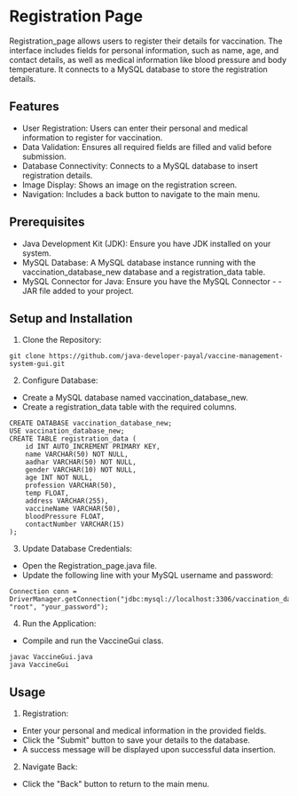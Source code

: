 
# Registration Page

Registration_page allows users to register their details for vaccination. The interface includes fields for personal information, such as name, age, and contact details, as well as medical information like blood pressure and body temperature. It connects to a MySQL database to store the registration details.




## Features
- User Registration: Users can enter their personal and medical information to register for vaccination.
- Data Validation: Ensures all required fields are filled and valid before submission.
- Database Connectivity: Connects to a MySQL database to insert registration details.
- Image Display: Shows an image on the registration screen.
- Navigation: Includes a back button to navigate to the main menu.
## Prerequisites
- Java Development Kit (JDK): Ensure you have JDK installed on your system.
- MySQL Database: A MySQL database instance running with the vaccination_database_new database and a registration_data table.
- MySQL Connector for Java: Ensure you have the MySQL Connector - - JAR file added to your project.
## Setup and Installation
1. Clone the Repository:
```
git clone https://github.com/java-developer-payal/vaccine-management-system-gui.git
```
2. Configure Database:

- Create a MySQL database named vaccination_database_new.
- Create a registration_data table with the required columns.
```
CREATE DATABASE vaccination_database_new;
USE vaccination_database_new;
CREATE TABLE registration_data (
    id INT AUTO_INCREMENT PRIMARY KEY,
    name VARCHAR(50) NOT NULL,
    aadhar VARCHAR(50) NOT NULL,
    gender VARCHAR(10) NOT NULL,
    age INT NOT NULL,
    profession VARCHAR(50),
    temp FLOAT,
    address VARCHAR(255),
    vaccineName VARCHAR(50),
    bloodPressure FLOAT,
    contactNumber VARCHAR(15)
);
```
3. Update Database Credentials:

- Open the Registration_page.java file.
- Update the following line with your MySQL username and password:
```
Connection conn = DriverManager.getConnection("jdbc:mysql://localhost:3306/vaccination_database_new", "root", "your_password");
```
4. Run the Application:

- Compile and run the VaccineGui class.
```
javac VaccineGui.java
java VaccineGui
```
## Usage
1. Registration:

- Enter your personal and medical information in the provided fields.
- Click the "Submit" button to save your details to the database.
- A success message will be displayed upon successful data insertion.
2. Navigate Back:

- Click the "Back" button to return to the main menu.
